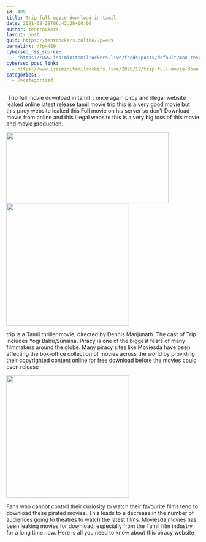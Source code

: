 ```yaml
---
id: 489
title: Trip full movie download in tamil
date: 2021-08-29T06:43:28+00:00
author: tentrockers
layout: post
guid: https://tentrockers.online/?p=489
permalink: /?p=489
cyberseo_rss_source:
  - 'https://www.isaiminitamilrockers.live/feeds/posts/default?max-results=150&start-index=151'
cyberseo_post_link:
  - https://www.isaiminitamilrockers.live/2020/12/trip-full-movie-download-in-tamil.html
categories:
  - Uncategorized
---
```

<meta content="&nbsp;Trip full movie download in tamil&nbsp; : once again pircy and illegal website leaked online latest release tamil movie trip this is a very good..." name="twitter:description" />

  


<center>
</center>

&nbsp;Trip full movie download in tamil&nbsp; : once again pircy and illegal website leaked online latest release tamil movie trip this is a very good movie but this pircy website leaked this Full movie on his server so don’t Download movie from online and this illegal website this is a very big loss of this movie and movie production.<ins data-width="0" data-height="0" class="w3b649972dd" data-domain="//aaaaaco.com" data-affquery="/f5ff9bfd5d/3b649972dd/?placementName=default"></ins>

<div class="separator">
  <a href="https://1.bp.blogspot.com/-7DTh_e-tJQE/X97OrULO9LI/AAAAAAAAAE8/bxuY4cFHFx4bb3p_VcFaiEXRKNaTmbFvACLcBGAsYHQ/s635/bg.jpg" imageanchor="1"><img loading="lazy" border="0" data-original-height="300" data-original-width="635" height="185" src="https://1.bp.blogspot.com/-7DTh_e-tJQE/X97OrULO9LI/AAAAAAAAAE8/bxuY4cFHFx4bb3p_VcFaiEXRKNaTmbFvACLcBGAsYHQ/w423-h185/bg.jpg" width="423" /></a>
</div>



<div class="separator">
  <a href="https://aaaaaco.com/b7e8e06d99/edb2998c27/?placementName=default" imageanchor="1" target="_blank" rel="noopener"><img border="0" data-original-height="166" data-original-width="800" src="https://1.bp.blogspot.com/-b23QaXcq83o/X97Oy_UfOGI/AAAAAAAAAFA/5RI1X5Zv21Ug6Qx_XmWTCcp-ajBwrIktwCLcBGAsYHQ/s320/unnamed.gif" width="320" /></a>
</div>

<ins data-width="0" data-height="0" class="w3b649972dd" data-domain="//aaaaaco.com" data-affquery="/f5ff9bfd5d/3b649972dd/?placementName=default"></ins>

trip is a Tamil thriller movie, directed by Dennis Manjunath. The cast of Trip includes Yogi Babu,Sunaina. Piracy is one of the biggest fears of many filmmakers around the globe. Many piracy sites like Moviesda have been affecting the box-office collection of movies across the world by providing their copyrighted content online for free download before the movies could even release<ins data-width="0" data-height="0" class="w3b649972dd" data-domain="//aaaaaco.com" data-affquery="/f5ff9bfd5d/3b649972dd/?placementName=default"></ins>

<div class="separator">
  <a href="https://aaaaaco.com/b7e8e06d99/edb2998c27/?placementName=default" imageanchor="1" target="_blank" rel="noopener"><img border="0" data-original-height="166" data-original-width="800" src="https://1.bp.blogspot.com/-FEKt8vGvQeY/X97O5-WfZJI/AAAAAAAAAFE/59qrJLzLRd0h4-VJzgvxeAiuXfkdy9i_QCLcBGAsYHQ/s320/unnamed.gif" width="320" /></a>
</div>

<ins data-width="0" data-height="0" class="w3b649972dd" data-domain="//aaaaaco.com" data-affquery="/f5ff9bfd5d/3b649972dd/?placementName=default"></ins>

Fans who cannot control their curiosity to watch their favourite films tend to download these pirated movies. This leads to a decrease in the number of audiences going to theatres to watch the latest films. Moviesda movies has been leaking movies for download, especially from the Tamil film industry for a long time now. Here is all you need to know about this piracy website<ins data-width="0" data-height="0" class="w3b649972dd" data-domain="//aaaaaco.com" data-affquery="/f5ff9bfd5d/3b649972dd/?placementName=default"></ins>

<center>
</center>